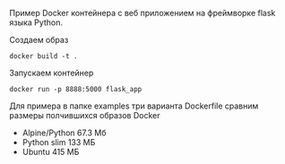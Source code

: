 Пример  Docker контейнера с веб приложением на фреймворке  flask языка Python. 

Создаем образ

`docker build -t .`

Запускаем контейнер

`docker run -p 8888:5000 flask_app`

Для примера в папке examples три варианта Dockerfile
сравним размеры полчившихся образов  Docker 

* Alpine/Python 67.3 Мб
* Python slim 133 МБ
* Ubuntu  415 МБ
